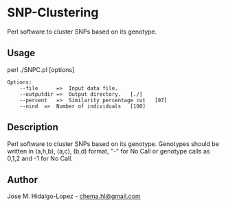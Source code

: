 # SNP-Clustering
Perl software to cluster SNPs based on its genotype.

## Usage
perl ./SNPC.pl [options]

	Options:
		--file		=>	Input data file.
		--outputdir	=>	Output directory.	[./]
		--percent	=> 	Similarity percentage cut	[97]
		--nind	=>	Number of individuals	[100]

## Description

Perl software to cluster SNPs based on its genotype. 
Genotypes should be written in (a,h,b), (a,c), (b,d) format, "-" for No Call or genotype calls as 0,1,2 and -1 for No Call.

## Author

Jose M. Hidalgo-Lopez - chema.hl@gmail.com
